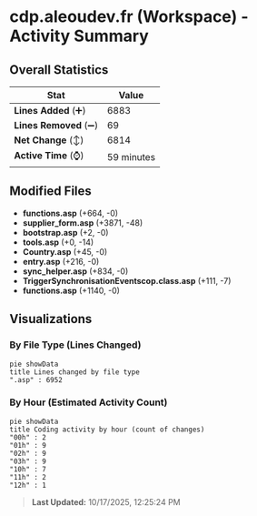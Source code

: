 # cdp.aleoudev.fr (Workspace) - Activity Summary 

## Overall Statistics

| Stat                   | Value                                                             |
| ---------------------- | ----------------------------------------------------------------- |
| **Lines Added** (➕)   | 6883                                          |
| **Lines Removed** (➖) | 69                                        |
| **Net Change** (↕)    | 6814                |
| **Active Time** (⌚)   | 59 minutes |


## Modified Files
- **functions.asp** (+664, -0)
- **supplier_form.asp** (+3871, -48)
- **bootstrap.asp** (+2, -0)
- **tools.asp** (+0, -14)
- **Country.asp** (+45, -0)
- **entry.asp** (+216, -0)
- **sync_helper.asp** (+834, -0)
- **TriggerSynchronisationEventscop.class.asp** (+111, -7)
- **functions.asp** (+1140, -0)

## Visualizations

### By File Type (Lines Changed)

```mermaid
pie showData
title Lines changed by file type
".asp" : 6952
```

### By Hour (Estimated Activity Count)

```mermaid
pie showData
title Coding activity by hour (count of changes)
"00h" : 2
"01h" : 9
"02h" : 9
"03h" : 9
"10h" : 7
"11h" : 2
"12h" : 1
```


> **Last Updated:** 10/17/2025, 12:25:24 PM